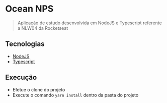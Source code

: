 # Ocean NPS
> Aplicação de estudo desenvolvida em NodeJS e Typescript referente a NLW04 da Rocketseat

## Tecnologias

* [NodeJS](https://nodejs.org/)
* [Typescript](https://www.typescriptlang.org/)

## Execução

* Efetue o clone do projeto
* Execute o comando `yarn install` dentro da pasta do projeto